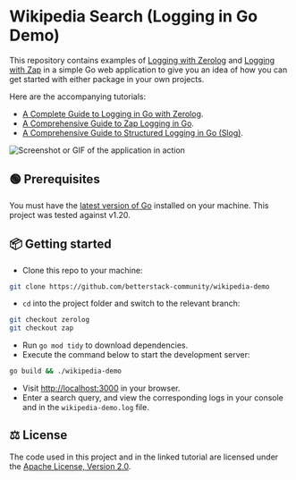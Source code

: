 # Wikipedia Search (Logging in Go Demo)

This repository contains examples of
[Logging with Zerolog](https://github.com/betterstack-community/wikipedia-demo/tree/zerolog)
and
[Logging with Zap](https://github.com/betterstack-community/wikipedia-demo/tree/zap)
in a simple Go web application to give you an idea of how you can get started
with either package in your own projects.

Here are the accompanying tutorials:

- [A Complete Guide to Logging in Go with Zerolog](https://betterstack.com/community/guides/logging/zerolog/).
- [A Comprehensive Guide to Zap Logging in Go](https://betterstack.com/community/guides/logging/zerolog/).
- [A Comprehensive Guide to Structured Logging in Go (Slog)](https://betterstack.com/community/guides/logging/logging-in-go/).

![Screenshot or GIF of the application in action](screenshot.png)

## 🟢 Prerequisites

You must have the [latest version of Go](https://go.dev/doc/install) installed
on your machine. This project was tested against v1.20.

## 📦 Getting started

- Clone this repo to your machine:

```bash
git clone https://github.com/betterstack-community/wikipedia-demo
```

- `cd` into the project folder and switch to the relevant branch:

```bash
git checkout zerolog
git checkout zap
```

- Run `go mod tidy` to download dependencies.
- Execute the command below to start the development server:

```bash
go build && ./wikipedia-demo
```

- Visit [http://localhost:3000](http://localhost:3000) in your browser.
- Enter a search query, and view the corresponding logs in your console and in
  the `wikipedia-demo.log` file.

## ⚖ License

The code used in this project and in the linked tutorial are licensed under the
[Apache License, Version 2.0](LICENSE).
